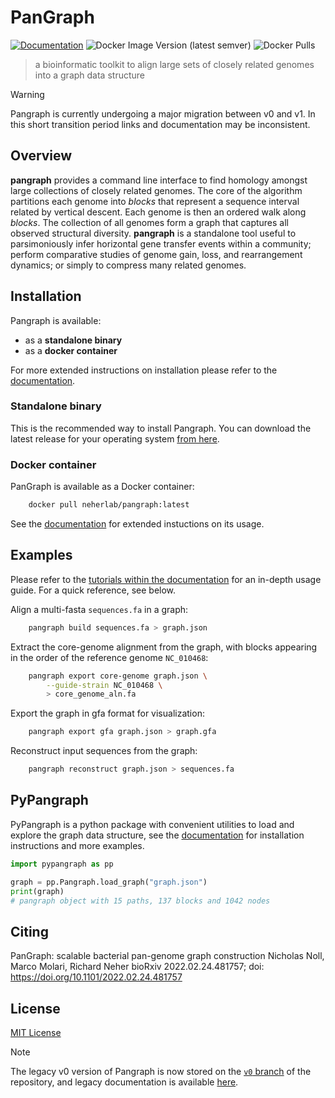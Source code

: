 # PanGraph

[![Documentation](https://img.shields.io/badge/Documentation-Link-blue.svg)](https://docs.pangraph.org/)
![Docker Image Version (latest semver)](https://img.shields.io/docker/v/neherlab/pangraph?label=docker)
![Docker Pulls](https://img.shields.io/docker/pulls/neherlab/pangraph)

> a bioinformatic toolkit to align large sets of closely related genomes into a graph data structure

> [!WARNING]  
> Pangraph is currently undergoing a major migration between v0 and v1. In this short transition period links and documentation may be inconsistent.

## Overview

**pangraph** provides a command line interface to find homology amongst large collections of closely related genomes.
The core of the algorithm partitions each genome into _blocks_ that represent a sequence interval related by vertical descent.
Each genome is then an ordered walk along _blocks_. The collection of all genomes form a graph that captures all observed structural diversity.
**pangraph** is a standalone tool useful to parsimoniously infer horizontal gene transfer events within a community; perform comparative studies of genome gain, loss, and rearrangement dynamics; or simply to compress many related genomes.


## Installation

Pangraph is available:
- as a **standalone binary**
- as a **docker container**

For more extended instructions on installation please refer to the [documentation](https://docs.pangraph.org/category/installation).

### Standalone binary

This is the recommended way to install Pangraph. You can download the latest release for your operating system [from here](https://docs.pangraph.org/installation/standalone).

### Docker container

PanGraph is available as a Docker container:

```bash
    docker pull neherlab/pangraph:latest
```

See the [documentation](https://docs.pangraph.org/installation/with-docker) for extended instuctions on its usage.


## Examples

Please refer to the [tutorials within the documentation](https://docs.pangraph.org/category/tutorial) for an in-depth usage guide.
For a quick reference, see below.

Align a multi-fasta `sequences.fa` in a graph:
```bash
	pangraph build sequences.fa > graph.json
```

Extract the core-genome alignment from the graph, with blocks appearing in the order of the reference genome `NC_010468`:
```bash
	pangraph export core-genome graph.json \
        --guide-strain NC_010468 \
        > core_genome_aln.fa
```

Export the graph in gfa format for visualization:
```bash
    pangraph export gfa graph.json > graph.gfa
```

Reconstruct input sequences from the graph:
```bash
    pangraph reconstruct graph.json > sequences.fa
```

## PyPangraph

PyPangraph is a python package with convenient utilities to load and explore the graph data structure, see the [documentation](https://docs.pangraph.org/category/pypangraph) for installation instructions and more examples.

```python
import pypangraph as pp

graph = pp.Pangraph.load_graph("graph.json")
print(graph)
# pangraph object with 15 paths, 137 blocks and 1042 nodes
```


## Citing
PanGraph: scalable bacterial pan-genome graph construction
Nicholas Noll, Marco Molari, Richard Neher
bioRxiv 2022.02.24.481757; doi: https://doi.org/10.1101/2022.02.24.481757


## License

[MIT License](LICENSE)

> [!NOTE]  
> The legacy v0 version of Pangraph is now stored on the [`v0` branch](https://github.com/neherlab/pangraph/tree/v0) of the repository, and legacy documentation is available [here](https://v0.docs.pangraph.org/).